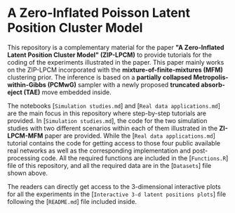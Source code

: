 # A Zero-Inflated Poisson Latent Position Cluster Model

This repository is a complementary material for the paper **"A Zero-Inflated Latent Position Cluster Model" (ZIP-LPCM)** to provide tutorials for the coding of the experiments illustrated in the paper.
This paper mainly works on the ZIP-LPCM incorporated with the **mixture-of-finite-mixtures (MFM)** clustering prior.
The inference is based on a **partially collapsed Metropolis-within-Gibbs (PCMwG)** sampler with a newly proposed **truncated absorb-eject (TAE)** move embedded inside.

The notebooks [`Simulation studies.md`] and [`Real data applications.md`] are the main focus in this repository where step-by-step tutorials are provided.
In [`Simulation studies.md`], the code for the two simulation studies with two different scenarios within each of them illustrated in the **ZI-LPCM-MFM** paper are provided.
While the [`Real data applications.md`] tutorial contains the code for getting access to those four public available real networks as well as the corresponding implementation and post-processing code.
All the required functions are included in the [`Functions.R`] file of this repository, and all the required data are in the [`Datasets`] file shown above.

The readers can directly get access to the 3-dimensional interactive plots for all the experiments in the [`Interactive 3-d latent positions plots`] file following the [`README.md`] file included inside.
